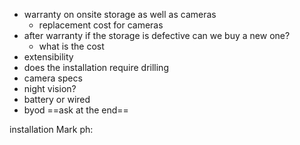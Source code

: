 - warranty on onsite storage as well as cameras
	- replacement cost for cameras
- after warranty if the storage is defective can we buy a new one?
	- what is the cost
- extensibility
- does the installation require drilling 
- camera specs
- night vision?
- battery or wired
- byod ==ask at the end==


installation 
Mark
ph: 